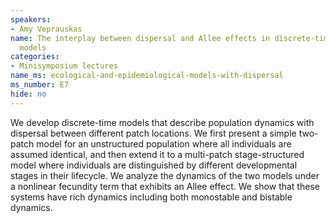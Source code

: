 ```yaml
---
speakers:
- Amy Veprauskas
name: The interplay between dispersal and Allee effects in discrete-time population
  models
categories:
- Minisymposium lectures
name_ms: ecological-and-epidemiological-models-with-dispersal
ms_number: E7
hide: no
---
```

We develop discrete-time models that describe population dynamics with dispersal between different patch locations. We first present a simple two-patch model for an unstructured population where all individuals are assumed identical, and then extend it to a multi-patch stage-structured model where individuals are distinguished by different developmental stages in their lifecycle. We analyze the dynamics of the two models under a nonlinear fecundity term that exhibits an Allee effect. We show that these systems have rich dynamics including both monostable and bistable dynamics.


